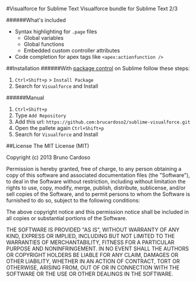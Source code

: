 #Visualforce for Sublime Text
Visualforce bundle for Sublime Text 2/3

######What's included
- Syntax highlighting for `.page` files
    - Global variables
    - Global functions
    - Embedded custom controller attributes
- Code completion for apex tags like `<apex:actionfunction />`

##Installation
######With [package control][pc] 
on Sublime follow these steps:

1. `Ctrl+Shift+p` >  `Install Package`
2. Search for `Visualforce` and Install


######Manual
1. `Ctrl+Shift+p`
2. Type `Add Repository`
3. Add this url: `https://github.com:brucardoso2/sublime-visualforce.git`
4. Open the pallete again `Ctrl+Shift+p`
5. Search for `Visualforce` and Install


##License
The MIT License (MIT)

Copyright (c) 2013 Bruno Cardoso

Permission is hereby granted, free of charge, to any person obtaining a copy of
this software and associated documentation files (the "Software"), to deal in
the Software without restriction, including without limitation the rights to
use, copy, modify, merge, publish, distribute, sublicense, and/or sell copies of
the Software, and to permit persons to whom the Software is furnished to do so,
subject to the following conditions:

The above copyright notice and this permission notice shall be included in all
copies or substantial portions of the Software.

THE SOFTWARE IS PROVIDED "AS IS", WITHOUT WARRANTY OF ANY KIND, EXPRESS OR
IMPLIED, INCLUDING BUT NOT LIMITED TO THE WARRANTIES OF MERCHANTABILITY, FITNESS
FOR A PARTICULAR PURPOSE AND NONINFRINGEMENT. IN NO EVENT SHALL THE AUTHORS OR
COPYRIGHT HOLDERS BE LIABLE FOR ANY CLAIM, DAMAGES OR OTHER LIABILITY, WHETHER
IN AN ACTION OF CONTRACT, TORT OR OTHERWISE, ARISING FROM, OUT OF OR IN
CONNECTION WITH THE SOFTWARE OR THE USE OR OTHER DEALINGS IN THE SOFTWARE.

[pc]: http://wbond.net/sublime_packages/package_control